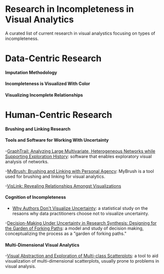 # Research in Incompleteness in Visual Analytics
A curated list of current research in visual analystics focusing on types of incompleteness.

# Data-Centric Research

#### Imputation Methodology

#### Incompleteness is Visualized With Color

#### Visualizing Incomplete Relationships

# Human-Centric Research

#### Brushing and Linking Research



#### Tools and Software for Working With Uncertainty
-[GraphTrail: Analyzing Large Multivariate, Heterogeneous Networks while Supporting Exploration History](https://www.microsoft.com/en-us/research/wp-content/uploads/2016/12/graphtrail_chi2012.pdf): software that enables exploratory visual analysis of networks.

-[MyBrush: Brushing and Linking with Personal Agency](https://innovis.cpsc.ucalgary.ca/supplemental/MyBrush/2018_VIS_mybrush.pdf): MyBrush is a tool used for brushing and linking for visual analytics.

-[VisLink: Revealing Relationships Amongst Visualizations](http://vialab.science.uoit.ca/portfolio/vislink-revealing-relationships-amongst-visualizations)

#### Cognition of Incompleteness

- [Why Authors Don't Visualize Uncertainty](http://users.eecs.northwestern.edu/~jhullman/Value_of_Uncertainty_Vis_CR.pdf): a statistical study on the resaons why data practitioners choose not to visualize uncertainty.

-[Decision-Making Under Uncertainty in Research Synthesis: Designing for the Garden of Forking Paths](https://arxiv.org/pdf/1901.02957.pdf): a model and study of decision making, conceptualizing the process as a "garden of forking paths." 

#### Multi-Dimensional Visual Analytics
-[Visual Abstraction and Exploration of Multi-class Scatterplots](https://ieeexplore.ieee.org/document/6875982): a tool to aid visualization of multi-dimensional scatterplots, usually prone to problems in visual analysis.

